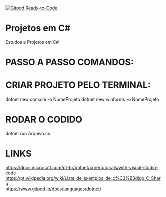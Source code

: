 [![Gitpod Ready-to-Code](https://img.shields.io/badge/Gitpod-Ready--to--Code-blue?logo=gitpod)](https://gitpod.io/#https://github.com/Victormbg/Projetos-em-C-Sharp) 

# Projetos em C#
Estudos e Projetos em C#

# PASSO A PASSO COMANDOS:

# CRIAR PROJETO PELO TERMINAL:
dotnet new console -o NomeProjeto
dotnet new winforms -o NomeProjeto


# RODAR O CODIDO
dotnet run Arquivo.cs

# LINKS
https://docs.microsoft.com/pt-br/dotnet/core/tutorials/with-visual-studio-code<br>
https://pt.wikipedia.org/wiki/Lista_de_exemplos_de_c%C3%B3digo_C_Sharp<br>
https://www.gitpod.io/docs/languages/dotnet/
